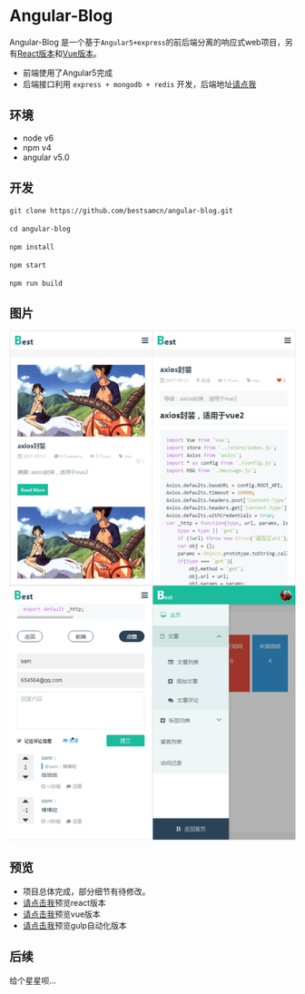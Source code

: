 # Angular-Blog

Angular-Blog 是一个基于``Angular5+express``的前后端分离的响应式web项目，另有[React版本](https://github.com/bestsamcn/react-blog)和[Vue版本](https://github.com/bestsamcn/react-blog)。
- 前端使用了Angular5完成
- 后端接口利用 ``express + mongodb + redis`` 开发，后端地址[请点我](https://github.com/bestsamcn/node-blog)

## 环境
- node v6
- npm  v4
- angular  v5.0

## 开发
```
git clone https://github.com/bestsamcn/angular-blog.git

cd angular-blog

npm install

npm start

npm run build

```
## 图片
![piture](https://github.com/bestsamcn/vue-blog/blob/master/picture/%E6%9C%AA%E6%A0%87%E9%A2%98-1.png)

## 预览
- 项目总体完成，部分细节有待修改。
- [请点击我](http://react.bestsamcn.me/)预览react版本
- [请点击我](http://blog.bestsamcn.me/)预览vue版本
- [请点击我](http://gulp.bestsamcn.me/)预览gulp自动化版本




## 后续
给个星星呗...